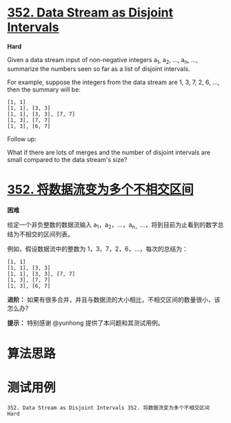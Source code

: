 # [352. Data Stream as Disjoint Intervals][enTitle]

**Hard**

Given a data stream input of non-negative integers a<sub>1</sub>, a<sub>2</sub>, ..., a<sub>n</sub>, ..., summarize the numbers seen so far as a list of disjoint intervals.

For example, suppose the integers from the data stream are 1, 3, 7, 2, 6, ..., then the summary will be:

```
[1, 1]
[1, 1], [3, 3]
[1, 1], [3, 3], [7, 7]
[1, 3], [7, 7]
[1, 3], [6, 7]

```



Follow up:

What if there are lots of merges and the number of disjoint intervals are small compared to the data stream's size?


# [352. 将数据流变为多个不相交区间][cnTitle]

**困难**

给定一个非负整数的数据流输入 a<sub>1</sub>，a<sub>2</sub>，…，a<sub>n，</sub>…，将到目前为止看到的数字总结为不相交的区间列表。

例如，假设数据流中的整数为 1，3，7，2，6，…，每次的总结为：

```
[1, 1]
[1, 1], [3, 3]
[1, 1], [3, 3], [7, 7]
[1, 3], [7, 7]
[1, 3], [6, 7]

```



**进阶：**  如果有很多合并，并且与数据流的大小相比，不相交区间的数量很小，该怎么办?

**提示：**  特别感谢 @yunhong 提供了本问题和其测试用例。




# 算法思路

# 测试用例
```
352. Data Stream as Disjoint Intervals 352. 将数据流变为多个不相交区间 Hard
```

[enTitle]: https://leetcode.com/problems/data-stream-as-disjoint-intervals/
[cnTitle]: https://leetcode-cn.com/problems/data-stream-as-disjoint-intervals/
